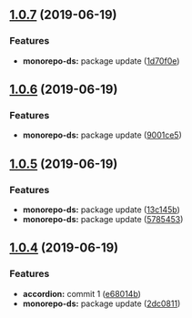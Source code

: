 <a name="1.0.7"></a>
## [1.0.7](https://github.com/MansoorBashaBellary/monorepo/compare/v1.0.6...v1.0.7) (2019-06-19)


### Features

* **monorepo-ds:** package update ([1d70f0e](https://github.com/MansoorBashaBellary/monorepo/commit/1d70f0e))



<a name="1.0.6"></a>
## [1.0.6](https://github.com/MansoorBashaBellary/monorepo/compare/v1.0.5...v1.0.6) (2019-06-19)


### Features

* **monorepo-ds:** package update ([9001ce5](https://github.com/MansoorBashaBellary/monorepo/commit/9001ce5))



<a name="1.0.5"></a>
## [1.0.5](https://github.com/MansoorBashaBellary/monorepo/compare/v1.0.4...v1.0.5) (2019-06-19)


### Features

* **monorepo-ds:** package update ([13c145b](https://github.com/MansoorBashaBellary/monorepo/commit/13c145b))
* **monorepo-ds:** package update ([5785453](https://github.com/MansoorBashaBellary/monorepo/commit/5785453))



<a name="1.0.4"></a>
## [1.0.4](https://github.com/MansoorBashaBellary/monorepo/compare/v1.0.3...v1.0.4) (2019-06-19)


### Features

* **accordion:** commit 1 ([e68014b](https://github.com/MansoorBashaBellary/monorepo/commit/e68014b))
* **monorepo-ds:** package update ([2dc0811](https://github.com/MansoorBashaBellary/monorepo/commit/2dc0811))



